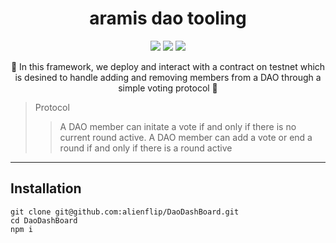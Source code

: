 
<h1 align="center">
  aramis dao tooling
</h1>

<p align="center">
  <img src="https://img.shields.io/badge/npm-v8.1.2-red"></img>
  <img src="https://img.shields.io/badge/node-v16.13.1-green"></img>
  <img src="https://img.shields.io/badge/solidity-v0.8.1-orange"></img>
</p>

<p align="center">🍄 In this framework, we deploy and interact with a contract on testnet which is desined to handle adding and removing members from a DAO through a simple voting protocol 🍄</p>

> Protocol 
> > A DAO member can initate a vote if and only if there is no current round active. A DAO member can add a vote or end a round if and only if there is a round active

------------

## Installation

```
git clone git@github.com:alienflip/DaoDashBoard.git
cd DaoDashBoard
npm i 
```
